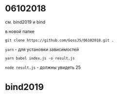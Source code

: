 # 06102018

см. bind2019 и bind

в новой папке

```git clone https://github.com/GossJS/06102018.git .```


```yarn``` - для установки зависимостей

```yarn babel index.js -o result.js```

```node result.js``` - должны увидеть 25
# bind2019
